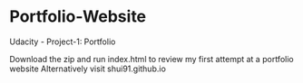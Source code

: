 # Portfolio-Website
Udacity - Project-1: Portfolio

Download the zip and run index.html to review my first attempt at a portfolio website
Alternatively visit shui91.github.io
